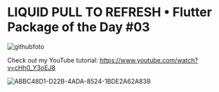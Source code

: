# LIQUID PULL TO REFRESH • Flutter Package of the Day #03

![githubfoto](https://user-images.githubusercontent.com/29016489/140927507-1dc93559-47ce-47ba-af6b-86702d7e2f11.png)

Check out my YouTube tutorial: https://www.youtube.com/watch?v=cHh0_Y3oEJ8

![ABBC48D1-D22B-4ADA-8524-1BDE2A62A839](https://user-images.githubusercontent.com/29016489/140927631-506198b8-0231-44e9-a3b3-80cd6d4ec237.JPG)
